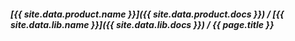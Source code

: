 ##### [{{ site.data.product.name }}]({{ site.data.product.docs }}) / [{{ site.data.lib.name }}]({{ site.data.lib.docs }}) / {{ page.title }}

